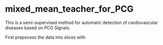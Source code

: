 # mixed_mean_teacher_for_PCG

This is a semi-supervised method for automatic detection of cardiovascular diseases based on PCG Signals. 

First prepocess the data into slices with 
